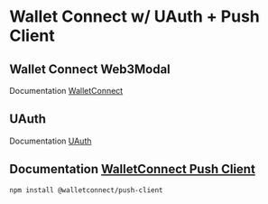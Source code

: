 # Wallet Connect w/ UAuth + Push Client

## Wallet Connect Web3Modal

Documentation [WalletConnect](https://docs.walletconnect.com/)

## UAuth

Documentation [UAuth](https://docs.unstoppabledomains.com/login-with-unstoppable/login-integration-guides/web3-modal-guide/)


## Documentation [WalletConnect Push Client](https://docs.walletconnect.com/2.0/api/push)
`npm install @walletconnect/push-client`